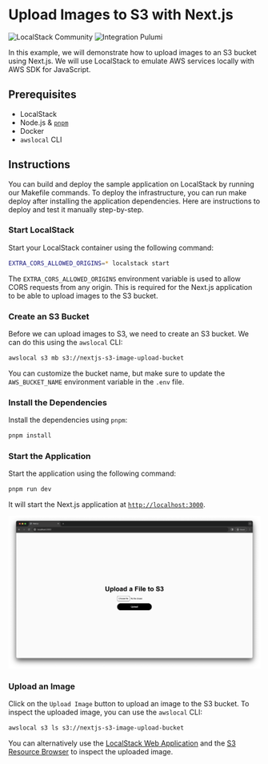 # Upload Images to S3 with Next.js

![LocalStack Community](https://img.shields.io/badge/LocalStack-Community-green)
![Integration Pulumi](https://img.shields.io/badge/Integration-NextJS-black)

In this example, we will demonstrate how to upload images to an S3 bucket using Next.js. We will use LocalStack to emulate AWS services locally with AWS SDK for JavaScript.

## Prerequisites

- LocalStack
- Node.js & [`pnpm`](https://pnpm.io/installation)
- Docker
- `awslocal` CLI

## Instructions

You can build and deploy the sample application on LocalStack by running our Makefile commands. To deploy the infrastructure, you can run make deploy after installing the application dependencies. Here are instructions to deploy and test it manually step-by-step.

### Start LocalStack

Start your LocalStack container using the following command:

```bash
EXTRA_CORS_ALLOWED_ORIGINS=* localstack start
```

The `EXTRA_CORS_ALLOWED_ORIGINS` environment variable is used to allow CORS requests from any origin. This is required for the Next.js application to be able to upload images to the S3 bucket.

### Create an S3 Bucket

Before we can upload images to S3, we need to create an S3 bucket. We can do this using the `awslocal` CLI:

```bash
awslocal s3 mb s3://nextjs-s3-image-upload-bucket
```

You can customize the bucket name, but make sure to update the `AWS_BUCKET_NAME` environment variable in the `.env` file.

### Install the Dependencies

Install the dependencies using `pnpm`:

```bash
pnpm install
```

### Start the Application

Start the application using the following command:

```bash
pnpm run dev
```

It will start the Next.js application at [`http://localhost:3000`](http://localhost:3000).

![Next.js Application](./images/nextjs-app.png)

### Upload an Image

Click on the `Upload Image` button to upload an image to the S3 bucket. To inspect the uploaded image, you can use the `awslocal` CLI:

```bash
awslocal s3 ls s3://nextjs-s3-image-upload-bucket
```

You can alternatively use the [LocalStack Web Application](https://app.localstack.cloud) and the [S3 Resource Browser](https://app.localstack.cloud/inst/default/resources/s3) to inspect the uploaded image.

